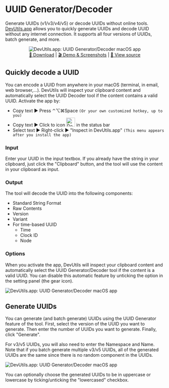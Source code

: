 UUID Generator/Decoder
======================

Generate UUIDs (v1/v3/v4/v5) or decode UUIDs without online tools. [DevUtils.app](https://devutils.app) allows you to quickly generate UUIDs and decode UUID without any internet connection. It supports all four versions of UUIDs, batch generate, and more.

<p align="center">
  <img src="https://devutils.app/assets/uuid-generator-decoder-dark.png" alt="DevUtils.app: UUID Generator/Decoder macOS app"/>
  <br/>
  <a href="https://devutils.app/">🚀  Download</a> | <a href="https://devutils.app/demo">🎬  Demo & Screenshots</a> | <a href="https://github.com/DevUtilsApp/DevUtils-app">📝  View source</a>
</p>

Quickly decode a UUID
---------------------

You can encode a UUID from anywhere in your macOS (terminal, in email, web browser,...). DevUtils will inspect your clipboard content and automatically select the UUID Decoder tool if the content contains a valid UUID. Activate the app by:

* Copy text ► Press ⌃⌥⌘Space `(Or your own customized hotkey, up to you)`
* Copy text ► Click to icon <img src="https://devutils.app/menu-icon-dark.png" alt="DevUtils.app status bar icon" width="28px" /> in the status bar
* Select text ► Right-click ► "Inspect in DevUtils.app" `(This menu appears after you install the app)`

### Input

Enter your UUID in the input textbox. If you already have the string in your clipboard, just click the "Clipboard" button, and the tool will use the content in your clipboard as input.

### Output

The tool will decode the UUID into the following components:

*   Standard String Format
*   Raw Contents
*   Version
*   Variant
*   For time-based UUID
    *   Time
    *   Clock ID
    *   Node

### Options

When you activate the app, DevUtils will inspect your clipboard content and automatically select the UUID Generator/Decoder tool if the content is a valid UUID. You can disable this automatic feature by unticking the option in the setting panel (the gear icon).

![DevUtils.app: UUID Generator/Decoder macOS app](https://devutils.app/assets/settings/setting-uuid-generator.png)

Generate UUIDs
--------------

You can generate (and batch generate) UUIDs using the UUID Generator feature of the tool. First, select the version of the UUID you want to generate. Then enter the number of UUIDs you want to generate. Finally, click "Generate".

For v3/v5 UUIDs, you will also need to enter the Namespace and Name. Note that if you batch generate multiple v3/v5 UUIDs, all of the generated UUIDs are the same since there is no random component in the UUIDs.

![DevUtils.app: UUID Generator/Decoder macOS app](https://devutils.app/assets/settings/uuid-generate-v3.png)

You can optionally choose the generated UUIDs to be in uppercase or lowercase by ticking/unticking the "lowercased" checkbox.
